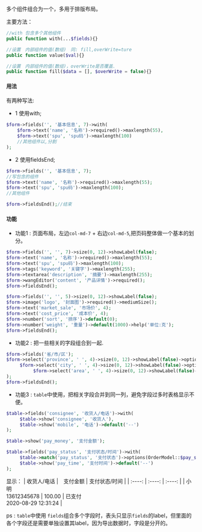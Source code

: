 多个组件组合为一个，多用于排版布局。

主要方法：

```php
//with 包含多个其他组件
public function with(...$fields){}

//设置　内部组件的值(数组)　同: fill,overWrite=ture
public function value($val){}

//设置　内部组件的值(数组)，overWrite是否覆盖.
public function fill($data = [], $overWrite = false){}

```


#### 用法

有两种写法:
- 1 使用with;
```php
$form->fields('', '基本信息', 7)->with(
    $form->text('name', '名称')->required()->maxlength(55),
    $form->text('spu', 'spu码')->maxlength(100)
    //其他组件以,分割
);
```

- 2 使用fieldsEnd;
```php
$form->fields('', '基本信息', 7);
//写包含的组件
$form->text('name', '名称')->required()->maxlength(55);
$form->text('spu', 'spu码')->maxlength(100);
//其他组件

$form->fieldsEnd();//结束
```

#### 功能

- 功能1 : 页面布局，左边`col-md-7` + 右边`col-md-5`,把页码整体做一个基本的划分。　　
```php
$form->fields('', '', 7)->size(0, 12)->showLabel(false);
$form->text('name', '名称')->required()->maxlength(55);
$form->text('spu', 'spu码')->maxlength(100);
$form->tags('keyword', '关键字')->maxlength(255);
$form->textarea('description', '摘要')->maxlength(255);
$form->wangEditor('content', '产品详情')->required();
$form->fieldsEnd();

$form->fields('', '', 5)->size(0, 12)->showLabel(false);
$form->image('logo', '封面图')->required()->mediumSize();
$form->text('market_sale', '市场价', 4);
$form->text('cost_price', '成本价', 4);
$form->number('sort', '排序')->default(0);
$form->number('weight', '重量')->default(1000)->help('单位:克');
$form->fieldsEnd();
```

- 功能2 : 把一些相关的字段组合到一起.

```php
$form->fields('省/市/区');
$form->select('province', ' ', 4)->size(0, 12)->showLabel(false)->optionsData($selectP, 'ext_name')->dataUrl(url('api/areacity/province'), 'ext_name')->withNext(
     $form->select('city', ' ', 4)->size(0, 12)->showLabel(false)->optionsData($selectC, 'ext_name')->dataUrl(url('api/areacity/city'), 'ext_name')->withNext(
          $form->select('area', ' ', 4)->size(0, 12)->showLabel(false)->optionsData($selectA, 'ext_name')->dataUrl(url('api/areacity/area'), 'ext_name'))
);
$form->fieldsEnd();
```
- 功能3 : `table`中使用，把相关字段合并到同一列，避免字段过多时表格显示不便。

```php
$table->fields('consignee', '收货人/电话')->with(
     $table->show('consignee', '收货人'),
     $table->show('mobile', '电话')->default('--')
);

$table->show('pay_money', '支付金额');

$table->fields('pay_status', '支付状态/时间')->with(
     $table->match('pay_status', '支付状态')->options(OrderModel::$pay_status_types),
     $table->show('pay_time', '支付时间')->default('--')
);
```
显示：
|  收货人/电话   |　支付金额 | 支付状态/时间 |
|  :----:  |   :----:  | :----:  |
| 小明<br>13612345678  | 100.00 | 已支付<br>2020-08-29 12:31:24 |

ps : `table`中使用 `fields`组合多个字段时，表头只显示`fields`的label，但里面的各个字段还是需要单独设置其label，因为导出数据时，字段是分开的。